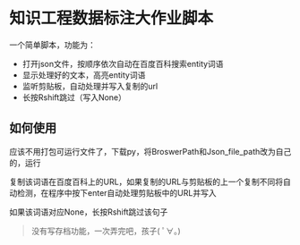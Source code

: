 # 知识工程数据标注大作业脚本

一个简单脚本，功能为：

- 打开json文件，按顺序依次自动在百度百科搜索entity词语
- 显示处理好的文本，高亮entity词语
- 监听剪贴板，自动处理并写入复制的url
- 长按Rshift跳过（写入None）

## 如何使用

应该不用打包可运行文件了，下载py，将BroswerPath和Json_file_path改为自己的，运行

复制该词语在百度百科上的URL，如果复制的URL与剪贴板的上一个复制不同将自动检测，在程序中按下enter自动处理剪贴板中的URL并写入

如果该词语对应None，长按Rshift跳过该句子

> 没有写存档功能，一次弄完吧，孩子( ﾟ∀。)
